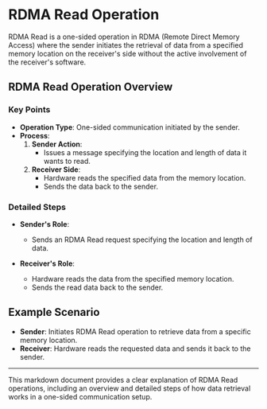 # RDMA Read Operation

RDMA Read is a one-sided operation in RDMA (Remote Direct Memory Access) where the sender initiates the retrieval of data from a specified memory location on the receiver's side without the active involvement of the receiver's software.

## RDMA Read Operation Overview

### Key Points
- **Operation Type**: One-sided communication initiated by the sender.
- **Process**:
  1. **Sender Action**:
     - Issues a message specifying the location and length of data it wants to read.
  2. **Receiver Side**:
     - Hardware reads the specified data from the memory location.
     - Sends the data back to the sender.

### Detailed Steps
- **Sender's Role**:
  - Sends an RDMA Read request specifying the location and length of data.
  
- **Receiver's Role**:
  - Hardware reads the data from the specified memory location.
  - Sends the read data back to the sender.

## Example Scenario
- **Sender**: Initiates RDMA Read operation to retrieve data from a specific memory location.
- **Receiver**: Hardware reads the requested data and sends it back to the sender.

---

This markdown document provides a clear explanation of RDMA Read operations, including an overview and detailed steps of how data retrieval works in a one-sided communication setup.
